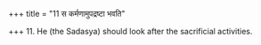 +++
title = "11 स कर्मणामुपद्रष्टा भवति"

+++
11. He (the Sadasya) should look after the sacrificial activities. 
